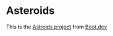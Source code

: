 # Asteroids

This is the [Astroids project](https://www.boot.dev/courses/build-asteroids-python) from [Boot.dev](https://www.boot.dev)

